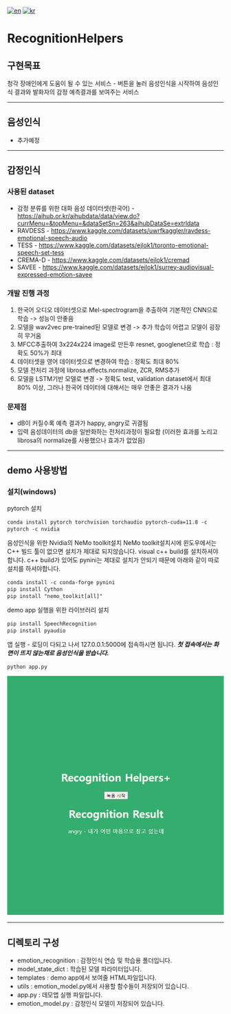 [![en](https://img.shields.io/badge/lang-en-red.svg)](./README.md)
[![kr](https://img.shields.io/badge/lang-kr-yellow.svg)](./README-kr.md)

# **RecognitionHelpers**

## **구현목표**
청각 장애인에게 도움이 될 수 있는 서비스 - 버튼을 눌러 음성인식을 시작하여 음성인식 결과와 발화자의 감정 예측결과를 보여주는 서비스

---
## **음성인식**
- 추가예정
---
## **감정인식**
### 사용된 dataset
- 감정 분류를 위한 대화 음성 데이터셋(한국어) - https://aihub.or.kr/aihubdata/data/view.do?currMenu=&topMenu=&dataSetSn=263&aihubDataSe=extrldata
- RAVDESS - https://www.kaggle.com/datasets/uwrfkaggler/ravdess-emotional-speech-audio
- TESS - https://www.kaggle.com/datasets/ejlok1/toronto-emotional-speech-set-tess
- CREMA-D - https://www.kaggle.com/datasets/ejlok1/cremad
- SAVEE - https://www.kaggle.com/datasets/ejlok1/surrey-audiovisual-expressed-emotion-savee
  
### 개발 진행 과정
1. 한국어 오디오 데이터셋으로 Mel-spectrogram을 추출하여 기본적인 CNN으로 학습 -> 성능이 안좋음
2. 모델을 wav2vec pre-trained된 모델로 변경 -> 추가 학습이 어렵고 모델이 굉장히 무거움
3. MFCC추출하여 3x224x224 image로 만든후 resnet, googlenet으로 학습 : 정확도 50%가 최대
4. 데이터셋을 영어 데이터셋으로 변경하여 학습 : 정확도 최대 80%
5. 모델 전처리 과정에 librosa.effects.normalize, ZCR, RMS추가
6. 모델을 LSTM기반 모델로 변경 -> 정확도 test, validation dataset에서 최대 80% 이상, 그러나 한국어 데이터에 대해서는 매우 안좋은 결과가 나옴

### 문제점
- dB이 커질수록 예측 결과가 happy, angry로 귀결됨
- 입력 음성데이터의 db을 일반화하는 전처리과정이 필요함 (이러한 효과를 노리고 librosa의 normalize를 사용했으나 효과가 없었음)
---

## **demo 사용방법**
### 설치(windows)
pytorch 설치
~~~
conda install pytorch torchvision torchaudio pytorch-cuda=11.8 -c pytorch -c nvidia
~~~
음성인식을 위한 Nvidia의 NeMo toolkit설치
NeMo toolkit설치시에 윈도우에서는 C++ 빌드 툴이 없으면 설치가 제대로 되지않습니다. visual c++ build를 설치하셔야 합니다.
c++ build가 있어도 pynini는 제대로 설치가 안되기 때문에 아래와 같이 따로 설치를 하셔야합니다.
~~~
conda install -c conda-forge pynini
pip install Cython
pip install "nemo_toolkit[all]"
~~~
demo app 실행을 위한 라이브러리 설치
~~~
pip install SpeechRecognition
pip install pyaudio
~~~
앱 실행 - 로딩이 다되고 나서 127.0.0.1:5000에 접속하시면 됩니다. ___첫 접속에서는 화면이 뜨지 않는채로 음성인식을 받습니다.___
~~~
python app.py
~~~
![result](./run_result.jpg)

---
## 디렉토리 구성
- emotion_recognition : 감정인식 연습 및 학습용 폴더입니다.
- model_state_dict : 학습된 모델 파라미터입니다.
- templates : demo app에서 보여줄 HTML파일입니다.
- utils : emotion_model.py에서 사용할 함수들이 저장되어 있습니다.
- app.py : 데모앱 실행 파일입니다.
- emotion_model.py : 감정인식 모델이 저장되어 있습니다.
